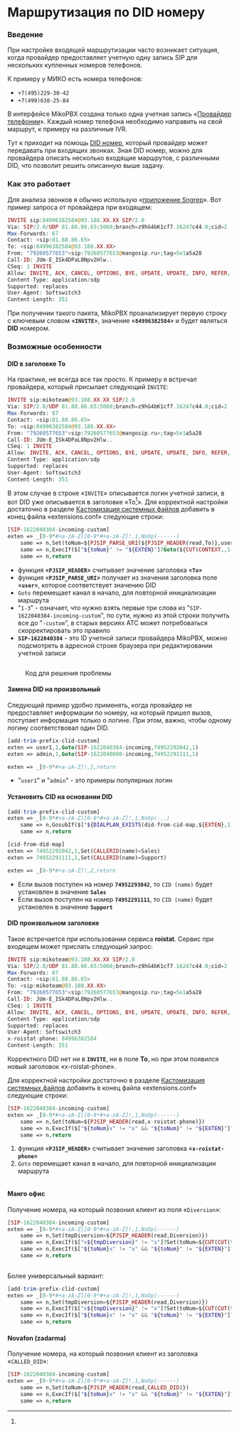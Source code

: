 # Маршрутизация по DID номеру

### Введение <a href="#vvedenie" id="vvedenie"></a>

При настройке входящей маршрутизации часто возникает ситуация, когда провайдер предоставляет учетную одну запись SIP для нескольких купленных номеров телефонов.

К примеру у МИКО есть номера телефонов:

* `+7(495)229-30-42`
* `+7(499)638-25-84`

В интерфейсе MikoPBX создана только одна учетная запись «[Провайдер телефонии](../../manual/routing/providers.md)». Каждый номер телефона необходимо направить на свой маршрут, к примеру на различные IVR.

Тут к приходит на помощь [DID номер](https://ru.wikipedia.org/wiki/DID), который провайдер может передавать при входящих звонках. Зная DID номер, можно для провайдера описать несколько входящие маршрутов, с различными DID, что позволит решить описанную выше задачу.

### Как это работает <a href="#kak_ehto_rabotaet" id="kak_ehto_rabotaet"></a>

Для анализа звонков я обычно использую «[приложение Sngrep](https://wiki.mikopbx.ru/faq:sngrep)». Вот пример запроса от провайдера при входящем:

```php
INVITE sip:84996382584@93.188.XX.XX SIP/2.0
Via: SIP/2.0/UDP 81.88.86.65:5060;branch=z9hG4bK1cf7.16247c44.0;cid=2
Max-Forwards: 67
Contact: <sip:81.88.86.65>
To: <sip:84996382584@93.188.XX.XX>
From: "79260577653"<sip:79260577653@mangosip.ru>;tag=5e1a5a28
Call-ID: JUm-E_ISk4DPaL8Npv2Hlw..
CSeq: 1 INVITE
Allow: INVITE, ACK, CANCEL, OPTIONS, BYE, UPDATE, UPDATE, INFO, REFER, MESSAGE
Content-Type: application/sdp
Supported: replaces
User-Agent: Softswitch3
Content-Length: 351
```

При получении такого пакета, MikoPBX проанализирует первую строку с ключевым словом «**`INVITE`**», значение «**`84996382584`**» и будет являться **DID** номером.

### Возможные особенности <a href="#vozmozhnye_problemy" id="vozmozhnye_problemy"></a>

#### DID в заголовке To <a href="#did_v_zagolovke_to" id="did_v_zagolovke_to"></a>

На практике, не всегда все так просто. К примеру я встречал провайдера, который присылает следующий `INVITE`:

```php
INVITE sip:mikoteam@93.188.XX.XX SIP/2.0
Via: SIP/2.0/UDP 81.88.86.65:5060;branch=z9hG4bK1cf7.16247c44.0;cid=2
Max-Forwards: 67
Contact: <sip:81.88.86.65>
To: <sip:84996382584@93.188.XX.XX>
From: "79260577653"<sip:79260577653@mangosip.ru>;tag=5e1a5a28
Call-ID: JUm-E_ISk4DPaL8Npv2Hlw..
CSeq: 1 INVITE
Allow: INVITE, ACK, CANCEL, OPTIONS, BYE, UPDATE, UPDATE, INFO, REFER, MESSAGE
Content-Type: application/sdp
Supported: replaces
User-Agent: Softswitch3
Content-Length: 351
```

В этом случае в строке «`INVITE`» описывается логин учетной записи, в вот DID уже описывается в заголовке «To[^1]». Для корректной настройки достаточно в разделе [Кастомизация системных файлов](../../manual/system/custom-files.md) добавить в конец файла «extensions.conf» следующие строки:

```php
[SIP-1622040384-incoming-custom]
exten => _[0-9*#+a-zA-Z][0-9*#+a-zA-Z]!,1,NoOp(------)
	same => n,Set(toNum=${PJSIP_PARSE_URI(${PJSIP_HEADER(read,To)},user)})
	same => n,ExecIf($["${toNum}" != "${EXTEN}"]?Goto(${CUT(CONTEXT,,1-3)},${toNum},1))
	same => n,return
```

* функция «**`PJSIP_HEADER`**» считывает значение заголовка «**`To`**»
* функция «**`PJSIP_PARSE_URI`**» получает из значения заголовка поле «**`user`**», которое соответствует значению DID
* `Goto` перемещает канал в начало, для повторной инициализации маршрута
* "`1-3`" - означает, что нужно взять первые три слова из "`SIP-1622040384-incoming-custom`", по сути, нужно из этой строки получить все до "`-custom`", в старых версиях АТС может потребоваться скорректировать это правило
* **`SIP-1622040384`** - это ID учетной записи провайдера MikoPBX, можно подсмотреть в адресной строке браузера при редактировании учетной записи

<figure><img src="../../.gitbook/assets/codeForExtensions2.png" alt=""><figcaption><p>Код для решения проблемы</p></figcaption></figure>

#### Замена DID на произвольный <a href="#zamena_did_na_proizvolnyj" id="zamena_did_na_proizvolnyj"></a>

Следующий пример удобно применять, когда провайдер не предоставляет информации по номеру, на который пришел вызов, поступает информация только о логине. При этом, важно, чтобы одному логину соответствовал один DID.

```php
[add-trim-prefix-clid-custom]
exten => user1,1,Goto(SIP-1622040384-incoming,74952293042,1)
exten => admin,1,Goto(SIP-1622040000-incoming,74952291111,1)

exten => _[0-9*#+a-zA-Z]!,2,return
```

* "`user1`" и "`admin`" - это примеры популярных логин



#### Установить CID на основании DID <a href="#ustanovit_cid_na_osnovanii_did" id="ustanovit_cid_na_osnovanii_did"></a>

```php
[add-trim-prefix-clid-custom]
exten => _[0-9*#+a-zA-Z][0-9*#+a-zA-Z]!,1,NoOp(...)
	same => n,GosubIf($["${DIALPLAN_EXISTS(did-from-cid-map,${EXTEN},1)}" == "1"]?cid-from-did-map,${EXTEN},1)
	same => n,return
```

```php
[cid-from-did-map]
exten => 74952293042,1,Set(CALLERID(name)=Sales)
exten => 74952291111,1,Set(CALLERID(name)=Support)

exten => _[0-9*#+a-zA-Z]!,2,return
```

* Если вызов поступен на номер **`74952293042`**, то `CID (name)` будет установлен в значение **`Sales`**
* Если вызов поступен на номер **`74952291111`**, то `CID (name)` будет установлен в значение **`Support`**

#### DID произвольном заголовке <a href="#did_proizvolnom_zagolovke" id="did_proizvolnom_zagolovke"></a>

Такое встречается при использовании сервиса **roistat**. Сервис при входящем может прислать следующий запрос:

```php
INVITE sip:mikoteam@93.188.XX.XX SIP/2.0
Via: SIP/2.0/UDP 81.88.86.65:5060;branch=z9hG4bK1cf7.16247c44.0;cid=2
Max-Forwards: 67
Contact: <sip:81.88.86.65>
To: <sip:mikoteam@93.188.XX.XX>
From: "79260577653"<sip:79260577653@mangosip.ru>;tag=5e1a5a28
Call-ID: JUm-E_ISk4DPaL8Npv2Hlw..
CSeq: 1 INVITE
Allow: INVITE, ACK, CANCEL, OPTIONS, BYE, UPDATE, UPDATE, INFO, REFER, MESSAGE
Content-Type: application/sdp
Supported: replaces
User-Agent: Softswitch3
x-roistat-phone: 84996382584
Content-Length: 351
```

Корректного DID нет ни в **`INVITE`**, ни в поле **To**, но при этом появился новый заголовок «x-roistat-phone».

Для корректной настройки достаточно в разделе [Кастомизация системных файлов](https://wiki.mikopbx.ru/custom-files) добавить в конец файла «extensions.conf» следующие строки:

```php
[SIP-1622040384-incoming-custom]
exten => _[0-9*#+a-zA-Z][0-9*#+a-zA-Z]!,1,NoOp(------)
	same => n,Set(toNum=${PJSIP_HEADER(read,x-roistat-phone)})
	same => n,ExecIf($["${toNum}x" != "x" && "${toNum}" != "${EXTEN}"]?Goto(${CUT(CONTEXT,,1-3)},${toNum},1))
	same => n,return
```

1. функция «**`PJSIP_HEADER`**» считывает значение заголовка «**`x-roistat-phone`**»
2. `Goto` перемещает канал в начало, для повторной инициализации маршрута

<figure><img src="../../.gitbook/assets/codeForExtensions3.png" alt=""><figcaption></figcaption></figure>

#### Манго офис <a href="#mango_ofis" id="mango_ofis"></a>

Получение номера, на который позвонил клиент из поля «`Diversion`»:

```php
[SIP-1622040384-incoming-custom]
exten => _[0-9*#+a-zA-Z][0-9*#+a-zA-Z]!,1,NoOp(------)
	same => n,Set(tmpDiversion=${PJSIP_HEADER(read,Diversion)})
	same => n,ExecIf($["x${tmpDiversion}" != "x"]?Set(toNum=${CUT(CUT(tmpDiversion,>,1),:,2)}))
	same => n,ExecIf($["${toNum}x" != "x" && "${toNum}" != "${EXTEN}"]?Goto(${CUT(CONTEXT,,1-3)},${toNum},1))
	same => n,return
	
```

Более универсальный вариант:

```php
[add-trim-prefix-clid-custom]
exten => _[0-9*#+a-zA-Z][0-9*#+a-zA-Z]!,1,NoOp(------)
	same => n,Set(tmpDiversion=${PJSIP_HEADER(read,Diversion)})
	same => n,ExecIf($["x${tmpDiversion}" != "x"]?Set(toNum=${CUT(CUT(tmpDiversion,@,1),:,2)}))
	same => n,ExecIf($["${toNum}x" != "x" && "${toNum}" != "${EXTEN}"]?Goto(${contextID},${toNum},1))
	same => n,return
```

#### Novafon (zadarma) <a href="#novafon_zadarma" id="novafon_zadarma"></a>

Получение номера, на который позвонил клиент из заголовка «`CALLED_DID`»:

```php
[SIP-1622040384-incoming-custom]
exten => _[0-9*#+a-zA-Z][0-9*#+a-zA-Z]!,1,NoOp(------)
	same => n,Set(toNum=${PJSIP_HEADER(read,CALLED_DID)})
	same => n,ExecIf($["${toNum}x" != "x" && "${toNum}" != "${EXTEN}"]?Goto(${CUT(CONTEXT,,1-3)},${toNum},1))
	same => n,return
```

[^1]: 
